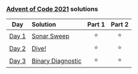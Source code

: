 ### [Advent of Code 2021](https://adventofcode.com/) solutions

|                     Day                      | Solution                                                                               | Part 1 | Part 2 |
|:--------------------------------------------:|:---------------------------------------------------------------------------------------|:------:|:------:|
| [Day 1](https://adventofcode.com/2021/day/1) | [Sonar Sweep](https://github.com/baalique/advent_of_code_2021/tree/master/day01)       |   ⭐    |   ⭐    |
| [Day 2](https://adventofcode.com/2021/day/2) | [Dive!](https://github.com/baalique/advent_of_code_2021/tree/master/day02)             |   ⭐    |   ⭐    |
| [Day 3](https://adventofcode.com/2021/day/3) | [Binary Diagnostic](https://github.com/baalique/advent_of_code_2021/tree/master/day03) |   ⭐    |   ⭐    |

